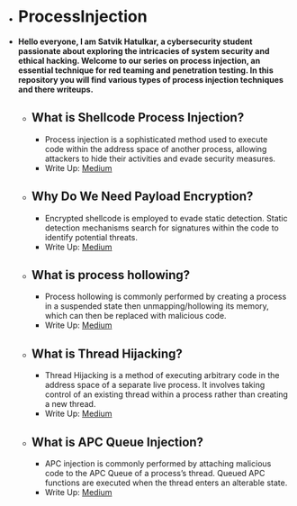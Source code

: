 - # ProcessInjection
- **Hello everyone, I am Satvik Hatulkar, a cybersecurity student passionate about exploring the intricacies of system security and ethical hacking. Welcome to our series on process injection, an essential technique for red teaming and penetration testing. In this repository you will find various types of process injection techniques and there writeups.**
    - ## What is Shellcode Process Injection?
        - Process injection is a sophisticated method used to execute code within the address space of another process, allowing attackers to hide their activities and evade security measures.
        - Write Up: [Medium](https://medium.com/@satvikhatulkar/process-injection-unveiled-methods-and-mitigation-part-1-820d1b9415f6)
    - ## Why Do We Need Payload Encryption?
        - Encrypted shellcode is employed to evade static detection. Static detection mechanisms search for signatures within the code to identify potential threats.
        - Write Up: [Medium](https://medium.com/@satvikhatulkar/payload-encryption-methods-and-mitigation-malware-development-part-2-60a437567d5e)
    - ## What is process hollowing?
        - Process hollowing is commonly performed by creating a process in a suspended state then unmapping/hollowing its memory, which can then be replaced with malicious code.
        - Write Up: [Medium](https://medium.com/@satvikhatulkar/process-hollowing-methods-and-mitigation-malware-development-part-3-51249dea08dd)
    - ## What is Thread Hijacking?
        - Thread Hijacking is a method of executing arbitrary code in the address space of a separate live process. It involves taking control of an existing thread within a process rather than creating a new thread.
        - Write Up: [Medium](https://medium.com/@satvikhatulkar/thread-hijacking-methods-and-mitigation-malware-development-part-4-8f539f9c1a2e)
    - ## What is APC Queue Injection?
        - APC injection is commonly performed by attaching malicious code to the APC Queue of a process’s thread. Queued APC functions are executed when the thread enters an alterable state.
        - Write Up: [Medium](https://medium.com/@satvikhatulkar/apc-queue-injection-methods-and-mitigation-malware-development-part-5-76ce9c667f7e)

